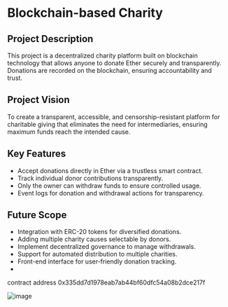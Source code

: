 # Blockchain-based Charity

## Project Description
This project is a decentralized charity platform built on blockchain technology that allows anyone to donate Ether securely and transparently. Donations are recorded on the blockchain, ensuring accountability and trust.

## Project Vision
To create a transparent, accessible, and censorship-resistant platform for charitable giving that eliminates the need for intermediaries, ensuring maximum funds reach the intended cause.

## Key Features
- Accept donations directly in Ether via a trustless smart contract.
- Track individual donor contributions transparently.
- Only the owner can withdraw funds to ensure controlled usage.
- Event logs for donation and withdrawal actions for transparency.

## Future Scope
- Integration with ERC-20 tokens for diversified donations.
- Adding multiple charity causes selectable by donors.
- Implement decentralized governance to manage withdrawals.
- Support for automated distribution to multiple charities.
- Front-end interface for user-friendly donation tracking.
- 
contract address
0x335dd7d1978eab7ab44bf60dfc54a08b2dce217f

![image](https://github.com/user-attachments/assets/8ae7b2a9-7f84-4ebb-a464-d3e9943d5740)
